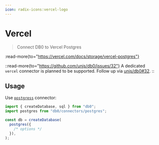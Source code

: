 ```yaml
---
icon: radix-icons:vercel-logo
---
```


# Vercel

> Connect DB0 to Vercel Postgres

:read-more{to="https://vercel.com/docs/storage/vercel-postgres"}

::read-more{to="https://github.com/unjs/db0/issues/32"}
A dedicated `vercel` connector is planned to be supported. Follow up via [unjs/db0#32](https://github.com/unjs/db0/issues/32).
::

## Usage

Use [`postgress`](/connectors/postgresql) connector:

```js
import { createDatabase, sql } from "db0";
import postgres from "db0/connectors/postgres";

const db = createDatabase(
  postgres({
    /* options */
  }),
);
```
